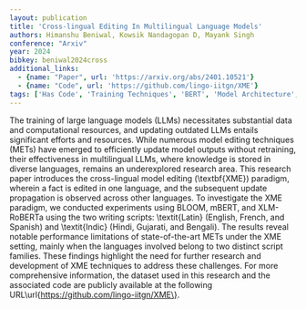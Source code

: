 ```yaml
---
layout: publication
title: 'Cross-lingual Editing In Multilingual Language Models'
authors: Himanshu Beniwal, Kowsik Nandagopan D, Mayank Singh
conference: "Arxiv"
year: 2024
bibkey: beniwal2024cross
additional_links:
  - {name: "Paper", url: 'https://arxiv.org/abs/2401.10521'}
  - {name: "Code", url: 'https://github.com/lingo-iitgn/XME'}
tags: ['Has Code', 'Training Techniques', 'BERT', 'Model Architecture', 'Reinforcement Learning']
---
```

The training of large language models (LLMs) necessitates substantial data
and computational resources, and updating outdated LLMs entails significant
efforts and resources. While numerous model editing techniques (METs) have
emerged to efficiently update model outputs without retraining, their
effectiveness in multilingual LLMs, where knowledge is stored in diverse
languages, remains an underexplored research area. This research paper
introduces the cross-lingual model editing (\textbf\{XME\}) paradigm, wherein a
fact is edited in one language, and the subsequent update propagation is
observed across other languages. To investigate the XME paradigm, we conducted
experiments using BLOOM, mBERT, and XLM-RoBERTa using the two writing scripts:
\textit\{Latin\} (English, French, and Spanish) and \textit\{Indic\} (Hindi,
Gujarati, and Bengali). The results reveal notable performance limitations of
state-of-the-art METs under the XME setting, mainly when the languages involved
belong to two distinct script families. These findings highlight the need for
further research and development of XME techniques to address these challenges.
For more comprehensive information, the dataset used in this research and the
associated code are publicly available at the following
URL\url\{https://github.com/lingo-iitgn/XME\}.
